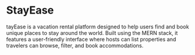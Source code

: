 # StayEase
tayEase is a vacation rental platform designed to help users find and book unique places to stay around the world. Built using the MERN stack, it features a user-friendly interface where hosts can list properties and travelers can browse, filter, and book accommodations.
